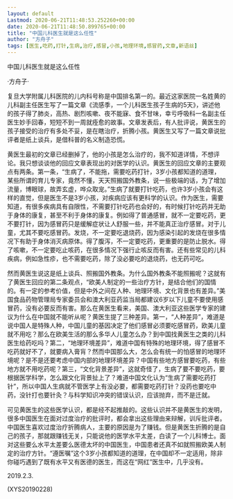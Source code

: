 ```yaml
---
layout: default
Lastmod: 2020-06-21T11:48:53.252260+00:00
date: 2020-06-21T11:48:50.899765+00:00
title: "中国儿科医生就是这么任性"
author: "方舟子"
tags: [医生,吃药,打针,生病,治疗,感冒,小孩,地理环境,感冒药,文章,新语丝]
---
```


中国儿科医生就是这么任性

·方舟子·

复旦大学附属儿科医院的儿内科号称是中国排名第一的。最近这家医院一名姓黄的儿科副主任医生写了一篇文章《流感季，一个儿科医生孩子生病的5天》，讲述他的孩子得了肺炎，高热、剧烈咳嗽、夜不能寐、食不甘味，幸亏呼吸科一名副主任医生妙手回春，短短不到一周就痊愈的故事。文章发表后，有人批评说，黄医生的孩子接受的治疗有多处不妥，是在瞎治疗，折腾小孩。黄医生又写了一篇文章说批评者是纸上谈兵，是借科普的名义制造恐慌。

黄医生最初的文章已经删掉了，他的小孩是怎么治疗的，我不知道详情，不想评论。我只想谈谈他的回应文章表现出的对医学的认识。黄医生的回应文章的主要观点有两条。第一条，“生病了，不能拖，需要吃药打针，3岁小孩都知道的道理，某些所谓的育儿专家，竟然不懂，天天照搬国外教条，说一些极端的话，为了增加流量，博眼球，故弄玄虚，哗众取宠。”生病了就要打针吃药，也许3岁小孩会有这样的直觉，但是医生不是3岁小孩，对疾病应该有更科学的认识。作为医生，需要知道，有很多疾病具有自限性，不需要打针吃药也会好的，有时候打针吃药并无助于身体的康复，甚至不利于身体的康复。例如得了普通感冒，就不一定要吃药，更不要打针，因为感冒药只是缓解症状让人舒服一些，并不能真正治疗感冒。对于儿童，尤其不要吃感冒药。发烧，不一定要吃退烧药，因为感染引起的发烧在很多情况下有助于身体消灭病原体。得了腹泻，不一定要吃药，更重要的是防止脱水。得了咳嗽，不一定要吃止咳药，在很多情况下强行止咳反而有害。还有些常见的儿科疾病，例如急性疹，也不需要吃药，除了没必要吃的退烧药，也无药可吃。

然而黄医生说这是纸上谈兵、照搬国外教条。为什么国外教条不能照搬呢？这就有了黄医生回应的第二条观点，“欧美人制定的一些治疗方针，是结合他们的国情的。有一定的参考价值，但是中外之间在人种、地理环境、文化背景也有差异。”美国食品药物管理局专家委员会和澳大利亚药监当局都建议6岁以下儿童不要使用感冒药，没有必要反而有害。那么在黄医生看来，美国、澳大利亚这些医学专家的建议为什么在中国就不能听从呢？黄医生提了三种差异。第一，“人种差异”，难道是说中国人是特殊人种，中国儿童的基因决定了他们感冒必须要吃感冒药，欧美儿童就不用吃？那么在欧美生活的那么多华人儿童怎么办？到中国找黄医生之类的儿科医生给药吃吗？第二，“地理环境差异”，难道中国有特殊的地理环境，得了感冒不吃药就好不了，就要病入膏肓？然而中国那么大，怎么会有统一的怕感冒的地理环境呢？是不是还要考虑中国内部的地理环境差异？中国有些地方感冒要吃药，有些地方就不用吃药呢？第三，“文化背景差异”，这就奇怪了，生病了要不要吃药，要根据医学科学，怎么跟文化背景扯上了？难道中国文化认为“生病了需要吃药打针”，所以中国人生病就不管医学上有没必要，都需要吃药打针？没药也要吃中药，没针打也要针灸？与科学知识冲突的错误认识，应该抛弃，而不是迁就。

可见黄医生的这些医学认识，都是经不起推敲的。这些认识并不是黄医生的发明，很多中国医生在面对过度治疗的批评时，都会拿出这些理由来辩解，训斥批评者。中国医生喜欢过度治疗折腾病人，主要的原因是为了赚钱。但是黄医生折腾的是自己的孩子，那就跟赚钱无关，只能说他的医学水平太差，白读了一个儿科博士。面对这些要么水平太差要么医德太坏的中国医生，中国患者还真不如就照搬欧美人制定的治疗方针。“遵医嘱”这个3岁小孩都知道的道理，在中国却不一定适用，除非你碰巧遇到了既有水平又有医德的医生，而这在“网红”医生中，几乎没有。

2019.2.3.

(XYS20190228)

